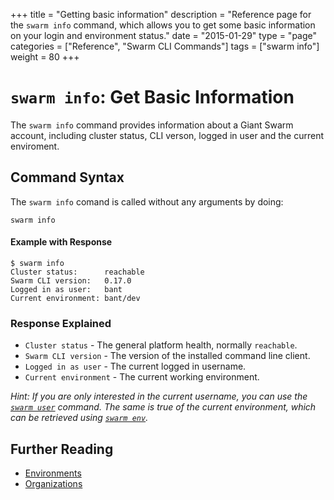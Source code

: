 +++
title = "Getting basic information"
description = "Reference page for the `swarm info` command, which allows you to get some basic information on your login and environment status."
date = "2015-01-29"
type = "page"
categories = ["Reference", "Swarm CLI Commands"]
tags = ["swarm info"]
weight = 80
+++

# `swarm info`: Get Basic Information

The `swarm info` command provides information about a Giant Swarm account, including cluster status, CLI verson, logged in user and the current enviroment.

## Command Syntax

The `swarm info` comand is called without any arguments by doing:

```nohighlight
swarm info
```

#### Example with Response

```nohighlight
$ swarm info
Cluster status:      reachable
Swarm CLI version:   0.17.0
Logged in as user:   bant
Current environment: bant/dev
```

### Response Explained

* `Cluster status` - The general platform health, normally `reachable`.
* `Swarm CLI version` - The version of the installed command line client.
* `Logged in as user` - The current logged in username. 
* `Current environment` - The current working environment.

*Hint: If you are only interested in the current username, you can use the [`swarm user`](/reference/cli/user/) command. The same is true of the current environment, which can be retrieved using [`swarm env`](/reference/cli/env/).*

## Further Reading

* [Environments](/reference/cli/env/)
* [Organizations](/reference/cli/org/)
